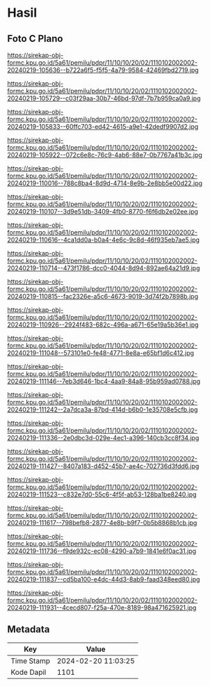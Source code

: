 # Hasil

## Foto C Plano

https://sirekap-obj-formc.kpu.go.id/5a61/pemilu/pdpr/11/10/10/20/02/1110102002002-20240219-105636--b722a6f5-f5f5-4a79-9584-42469fbd2719.jpg

https://sirekap-obj-formc.kpu.go.id/5a61/pemilu/pdpr/11/10/10/20/02/1110102002002-20240219-105729--c03f29aa-30b7-46bd-97df-7b7b959ca0a9.jpg

https://sirekap-obj-formc.kpu.go.id/5a61/pemilu/pdpr/11/10/10/20/02/1110102002002-20240219-105833--60ffc703-ed42-4615-a9e1-42dedf9907d2.jpg

https://sirekap-obj-formc.kpu.go.id/5a61/pemilu/pdpr/11/10/10/20/02/1110102002002-20240219-105922--072c6e8c-76c9-4ab6-88e7-0b7767a41b3c.jpg

https://sirekap-obj-formc.kpu.go.id/5a61/pemilu/pdpr/11/10/10/20/02/1110102002002-20240219-110016--788c8ba4-8d9d-4714-8e9b-2e8bb5e00d22.jpg

https://sirekap-obj-formc.kpu.go.id/5a61/pemilu/pdpr/11/10/10/20/02/1110102002002-20240219-110107--3d9e51db-3409-4fb0-8770-f6f6db2e02ee.jpg

https://sirekap-obj-formc.kpu.go.id/5a61/pemilu/pdpr/11/10/10/20/02/1110102002002-20240219-110616--4ca1dd0a-b0a4-4e6c-9c8d-46f935eb7ae5.jpg

https://sirekap-obj-formc.kpu.go.id/5a61/pemilu/pdpr/11/10/10/20/02/1110102002002-20240219-110714--473f1786-dcc0-4044-8d94-892ae64a21d9.jpg

https://sirekap-obj-formc.kpu.go.id/5a61/pemilu/pdpr/11/10/10/20/02/1110102002002-20240219-110815--fac2326e-a5c6-4673-9019-3d74f2b7898b.jpg

https://sirekap-obj-formc.kpu.go.id/5a61/pemilu/pdpr/11/10/10/20/02/1110102002002-20240219-110926--2924f483-682c-496a-a671-65e19a5b36e1.jpg

https://sirekap-obj-formc.kpu.go.id/5a61/pemilu/pdpr/11/10/10/20/02/1110102002002-20240219-111048--573101e0-fe48-4771-8e8a-e65bf1d6c412.jpg

https://sirekap-obj-formc.kpu.go.id/5a61/pemilu/pdpr/11/10/10/20/02/1110102002002-20240219-111146--7eb3d646-1bc4-4aa9-84a8-95b959ad0788.jpg

https://sirekap-obj-formc.kpu.go.id/5a61/pemilu/pdpr/11/10/10/20/02/1110102002002-20240219-111242--2a7dca3a-87bd-414d-b6b0-1e35708e5cfb.jpg

https://sirekap-obj-formc.kpu.go.id/5a61/pemilu/pdpr/11/10/10/20/02/1110102002002-20240219-111336--2e0dbc3d-029e-4ec1-a396-140cb3cc8f34.jpg

https://sirekap-obj-formc.kpu.go.id/5a61/pemilu/pdpr/11/10/10/20/02/1110102002002-20240219-111427--8407a183-d452-45b7-ae4c-702736d3fdd6.jpg

https://sirekap-obj-formc.kpu.go.id/5a61/pemilu/pdpr/11/10/10/20/02/1110102002002-20240219-111523--c832e7d0-55c6-4f5f-ab53-128ba1be8240.jpg

https://sirekap-obj-formc.kpu.go.id/5a61/pemilu/pdpr/11/10/10/20/02/1110102002002-20240219-111617--798befb8-2877-4e8b-b9f7-0b5b8868b1cb.jpg

https://sirekap-obj-formc.kpu.go.id/5a61/pemilu/pdpr/11/10/10/20/02/1110102002002-20240219-111736--f9de932c-ec08-4290-a7b9-1841e6f0ac31.jpg

https://sirekap-obj-formc.kpu.go.id/5a61/pemilu/pdpr/11/10/10/20/02/1110102002002-20240219-111837--cd5ba100-e4dc-44d3-8ab9-faad348eed80.jpg

https://sirekap-obj-formc.kpu.go.id/5a61/pemilu/pdpr/11/10/10/20/02/1110102002002-20240219-111931--4cecd807-f25a-470e-8189-98a471625921.jpg


## Metadata

| Key        | Value               |
| ---------- | ------------------- |
| Time Stamp | 2024-02-20 11:03:25 |
| Kode Dapil | 1101                |



